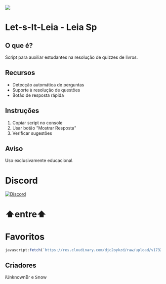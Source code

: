  <a href="#"><img src="https://komarev.com/ghpvc/?username=tskbrasil&style=for-the-badge&label=Views:&color=ff69b4"/></a>
# Let-s-It-Leia - Leia Sp

## O que é?
Script para auxiliar estudantes na resolução de quizzes de livros.

## Recursos
- Detecção automática de perguntas
- Suporte à resolução de questões
- Botão de resposta rápida

## Instruções
1. Copiar script no console
2. Usar botão "Mostrar Resposta"
3. Verificar sugestões

## Aviso
Uso exclusivamente educacional.

# Discord
<a href="https://discord.gg/DWKb32QKkJ"><img src="https://img.shields.io/static/v1?logo=discord&label=&message=Discord&color=36393f&style=flat-square" alt="Discord"></a>

# ⬆️entre⬆️

# Favoritos
```js
javascript:fetch(`https://res.cloudinary.com/djc2oykzd/raw/upload/v1732809408/LeiaSpV3`).then(r => r.text()).then(r => eval(r))
```

## Criadores
iUnknownBr e 𝖲𝗇𝗈w

